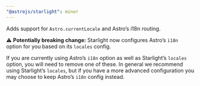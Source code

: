 ```yaml
---
"@astrojs/starlight": minor
---
```


Adds support for `Astro.currentLocale` and Astro’s i18n routing.

⚠️ **Potentially breaking change:** Starlight now configures Astro’s `i18n` option for you based on its `locales` config.

If you are currently using Astro’s `i18n` option as well as Starlight’s `locales` option, you will need to remove one of these.
In general we recommend using Starlight’s `locales`, but if you have a more advanced configuration you may choose to keep Astro’s `i18n` config instead.
